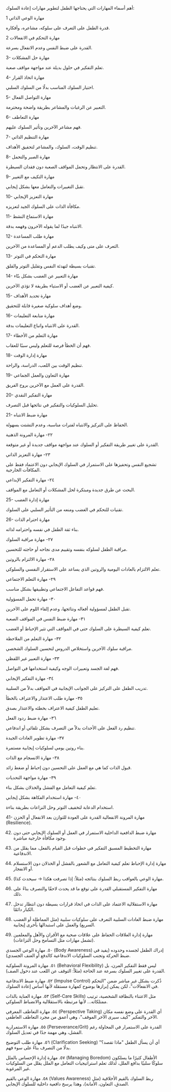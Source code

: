 أهم أسماء المهارات التي يحتاجها الطفل لتطوير مهارات إعادة السلوك:

1 مهارة الوعي الذاتي

قدرة الطفل على التعرف على سلوكه، مشاعره، وأفكاره.

2 مهارة التحكم في الانفعالات

القدرة على ضبط النفس وعدم الانفعال بسرعة.

3- مهارة حل المشكلات

تعلم التفكير في حلول بديلة عند مواجهة مواقف صعبة.

4- مهارة اتخاذ القرار

اختيار السلوك المناسب بدلًا من السلوك السلبي.

5- مهارة التواصل الفعال

التعبير عن الرغبات والمشاعر بطريقة واضحة ومحترمة.

6- مهارة التعاطف

فهم مشاعر الآخرين وتأثير السلوك عليهم.

7- مهارة التنظيم الذاتي

تنظيم الوقت، السلوك، والمشاعر لتحقيق الأهداف.

8- مهارة الصبر والتحمل

القدرة على الانتظار وتحمل المواقف الصعبة دون فقدان السيطرة.

9- مهارة التكيف مع التغيير

تقبل التغييرات والتعامل معها بشكل إيجابي.

10- مهارة التعزيز الإيجابي

مكافأة الذات على السلوك الجيد لتعزيزه.

11- مهارة الاستماع النشط

الانتباه جيدًا لما يقوله الآخرون وفهمه بدقة.

12- مهارة طلب المساعدة

التعرف على متى وكيف يطلب الدعم أو المساعدة من الآخرين.

13- مهارة التحكم في التوتر

تقنيات بسيطة لتهدئة النفس وتقليل التوتر والقلق.

14- مهارة التعبير عن الغضب بشكل بنّاء

كيفية التعبير عن الغضب أو الاستياء بطريقة لا تؤذي الآخرين.

15- مهارة تحديد الأهداف

وضع أهداف سلوكية صغيرة قابلة للتحقيق.

16- مهارة متابعة التعليمات

القدرة على الانتباه واتباع التعليمات بدقة.

17- مهارة التعلم من الأخطاء

فهم أن الخطأ فرصة للتعلم وليس سببًا للعقاب.

18- مهارة إدارة الوقت

تنظيم الوقت بين اللعب، الدراسة، والراحة.

19- مهارة التعاون والعمل الجماعي

القدرة على العمل مع الآخرين بروح الفريق.

20- مهارة التفكير النقدي

تحليل السلوكيات والتفكير في نتائجها قبل التصرف.

21- مهارة ضبط الانتباه

الحفاظ على التركيز والانتباه لفترات مناسبة، وعدم التشتت بسهولة.

٢٢- مهارة المرونة الذهنية

القدرة على تغيير طريقة التفكير أو السلوك عند مواجهة مواقف جديدة أو غير متوقعة.

٢٣- مهارة التعزيز الذاتي

تشجيع النفس وتحفيزها على الاستمرار في السلوك الإيجابي دون الاعتماد فقط على المكافآت الخارجية.

٢٤- مهارة التفكير الإبداعي

البحث عن طرق جديدة ومبتكرة لحل المشكلات أو التعامل مع المواقف.

25- مهارة إدارة الغضب

تقنيات للتحكم في الغضب ومنعه من التأثير السلبي على السلوك.

26- مهارة احترام الذات

بناء ثقة الطفل في نفسه واحترامه لذاته.

٢٧- مهارة مراقبة السلوك

مراقبة الطفل لسلوكه بنفسه وتقييم مدى نجاحه أو حاجته للتحسين.

٢٨- مهارة الالتزام بالروتين

تعلم الالتزام بالعادات اليومية والروتين الذي يساعد على الاستقرار النفسي والسلوكي.

٢٩- مهارة التعلم الاجتماعي

فهم قواعد التفاعل الاجتماعي وتطبيقها بشكل مناسب.

٣٠- مهارة تحمل المسؤولية

تقبل الطفل لمسؤولية أفعاله ونتائجها، وعدم إلقاء اللوم على الآخرين.

٣١- مهارة ضبط النفس في المواقف الصعبة

تعلم كيفية السيطرة على السلوك حتى في المواقف التي تثير الإحباط أو الغضب.

٣٢- مهارة التعلم من الملاحظة

مراقبة سلوك الآخرين واستخلاص الدروس لتحسين السلوك الشخصي.

٣٣- مهارة التعبير غير اللفظي

فهم لغة الجسد وتعبيرات الوجه وكيفية استخدامها في التواصل.

٣٤- مهارة التفكير الإيجابي

تدريب الطفل على التركيز على الجوانب الإيجابية في المواقف بدلاً من السلبية.

٣٥- مهارة طلب الاعتذار والاعتراف بالخطأ

تعليم الطفل كيفية الاعتراف بخطئه والاعتذار بصدق.

٣٦- مهارة ضبط ردود الفعل

تنظيم رد الفعل على الأحداث بدلاً من التصرف بشكل تلقائي أو اندفاعي.

٣٧- مهارة تطوير العادات الجيدة

بناء روتين يومي لسلوكيات إيجابية مستمرة.

٣٨- مهارة الانسجام مع الذات

قبول الذات كما هي مع العمل على التحسين دون إحباط أو ضغط زائد.

٣٩- مهارة مواجهة التحديات

تعلم كيفية التعامل مع الفشل والخذلان بشكل بناء.

٤٠- مهارة استخدام الفكاهة بشكل إيجابي

استخدام الدعابة لتخفيف التوتر وحل النزاعات بطريقة بناءة.

41- مهارة المرونة الانفعالية
القدرة على العودة للتوازن بعد الانفعال أو الحزن (Resilience).


42. مهارة ضبط الدافعية الداخلية
الاستمرار في العمل أو السلوك الإيجابي حتى دون وجود مكافأة خارجية مباشرة.


43. مهارة التخطيط المسبق
التفكير في خطوات قبل القيام بالفعل، مما يقلل من الاندفاعية.


44. مهارة إدارة الإحباط
تعلم كيفية التعامل مع الشعور بالفشل أو الخذلان دون الاستسلام أو الانفجار.


45. مهارة الوعي بالعواقب
ربط السلوك بنتائجه (مثلاً: إذا تصرفت هكذا → سيحدث كذا).


46. مهارة التفكير المستقبلي
القدرة على توقع ما قد يحدث لاحقًا والتصرف بناءً على ذلك.


47. مهارة الاستقلالية
الاعتماد على الذات في اتخاذ قرارات بسيطة دون انتظار تدخل الكبار دائمًا.


48. مهارة ضبط العادات السلبية
التعرف على سلوكيات سلبية (مثل المماطلة أو الغضب السريع) والعمل على استبدالها بأخرى إيجابية.


49. مهارة إدارة العلاقات
الحفاظ على علاقات صحية مع الأقران والأهل والمعلمين (تشمل مهارات مثل التسامح وحل النزاعات).



٥٠. مهارة الوعي الجسدي (Body Awareness)
إدراك الطفل لجسده وحدوده (يفيد في ضبط الحركة وتجنب السلوكيات الاندفاعية كالدفع أو العنف الجسدي).


٥١. مهارة المرونة السلوكية (Behavioral Flexibility)
ليس فقط التفكير المرن، بل القدرة على تغيير السلوك بسرعة عند الحاجة (مثلاً: التوقف عن اللعب عند دخول الصف).


٥٢. مهارة ضبط الاندفاعية (Impulse Control)
ذُكرت بشكل غير مباشر ضمن "التحكم في الانفعالات"، لكن يمكن إبرازها بوضوح كمهارة مستقلة لأنها أساس إعادة السلوك.

٥٣. مهارة العناية بالذات (Self-Care Skills)
مثل الاعتناء بالنظافة الشخصية، ترتيب ممتلكاته... لأنها مرتبطة بالاستقلالية والانضباط السلوكي.


٥٤. مهارة التعاطف المعرفي (Perspective Taking)
أي القدرة على وضع نفسه مكان الآخر والتفكير "كيف سيرى الآخر الموقف"، وهي أعمق من مجرد التعاطف العاطفي.

٥٥. مهارة الاستمرارية (Perseverance/Grit)
القدرة على الاستمرار في المحاولة رغم الفشل، وهي مهمة جدًا في تعديل السلوك.


٥٦. مهارة طلب التوضيح (Clarification Seeking)
أي أن يسأل الطفل "ماذا تقصد؟" بدلًا من التصرف بناءً على سوء فهم.


٥٧. مهارة إدارة الإحساس بالملل (Managing Boredom)
الأطفال كثيرًا ما يسلكون سلوكًا سلبيًا بدافع الملل، لذلك تعلم استراتيجيات التعامل مع الملل يقلل من السلوكيات غير المرغوبة.


٥٨. مهارة الوعي بالقيم (Values Awareness)
ربط السلوك بالقيم الأخلاقية (مثل الصدق، التعاون، الأمانة)، وهذا يرسخ دافعية داخلية للسلوك الإيجابي.





